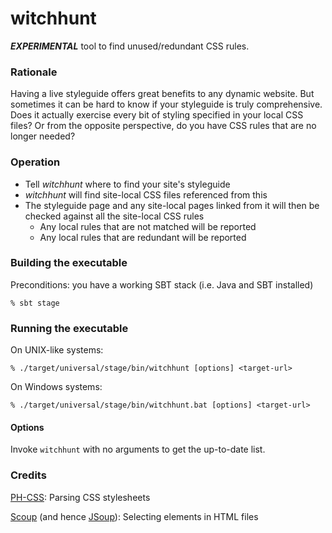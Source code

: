 witchhunt
============================

***EXPERIMENTAL*** tool to find unused/redundant CSS rules.

### Rationale
Having a live styleguide offers great benefits to any dynamic website. But sometimes it can be hard to know if your styleguide is truly comprehensive. Does it actually exercise every bit of styling specified in your local CSS files? Or from the opposite perspective, do you have CSS rules that are no longer needed?

### Operation

- Tell _witchhunt_ where to find your site's styleguide
- _witchhunt_ will find site-local CSS files referenced from this
- The styleguide page and any site-local pages linked from it will then be checked against all the site-local CSS rules
  - Any local rules that are not matched will be reported
  - Any local rules that are redundant will be reported

### Building the executable
Preconditions: you have a working SBT stack (i.e. Java and SBT installed)

```
% sbt stage
```

### Running the executable

On UNIX-like systems:

```
% ./target/universal/stage/bin/witchhunt [options] <target-url>
```

On Windows systems:

```
% ./target/universal/stage/bin/witchhunt.bat [options] <target-url>
```

#### Options
Invoke `witchhunt` with no arguments to get the up-to-date list.


### Credits

[PH-CSS](https://github.com/phax/ph-css): Parsing CSS stylesheets

[Scoup](https://github.com/themillhousegroup/scoup) (and hence [JSoup](https://jsoup.org/)): Selecting elements in HTML files

